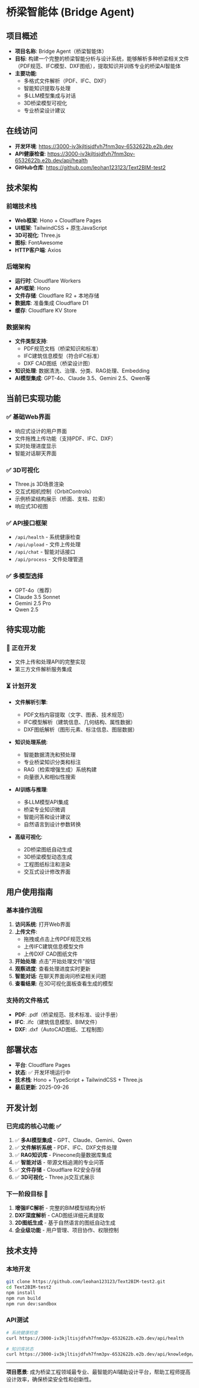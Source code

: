 # 桥梁智能体 (Bridge Agent)

## 项目概述
- **项目名称**: Bridge Agent（桥梁智能体）
- **目标**: 构建一个完整的桥梁智能分析与设计系统，能够解析多种桥梁相关文件（PDF规范、IFC模型、DXF图纸），提取知识并训练专业的桥梁AI智能体
- **主要功能**: 
  - 多格式文件解析（PDF、IFC、DXF）
  - 智能知识提取与处理
  - 多LLM模型集成与对话
  - 3D桥梁模型可视化
  - 专业桥梁设计建议

## 在线访问
- **开发环境**: https://3000-iv3kjltisjdfvh7fnm3pv-6532622b.e2b.dev
- **API健康检查**: https://3000-iv3kjltisjdfvh7fnm3pv-6532622b.e2b.dev/api/health
- **GitHub仓库**: https://github.com/leohan123123/Text2BIM-test2

## 技术架构

### 前端技术栈
- **Web框架**: Hono + Cloudflare Pages
- **UI框架**: TailwindCSS + 原生JavaScript
- **3D可视化**: Three.js
- **图标**: FontAwesome
- **HTTP客户端**: Axios

### 后端架构
- **运行时**: Cloudflare Workers
- **API框架**: Hono
- **文件存储**: Cloudflare R2 + 本地存储
- **数据库**: 准备集成 Cloudflare D1
- **缓存**: Cloudflare KV Store

### 数据架构
- **文件类型支持**: 
  - PDF规范文档（桥梁知识和标准）
  - IFC建筑信息模型（符合IFC标准）
  - DXF CAD图纸（桥梁设计图）
- **知识处理**: 数据清洗、治理、分类、RAG处理、Embedding
- **AI模型集成**: GPT-4o、Claude 3.5、Gemini 2.5、Qwen等

## 当前已实现功能

### ✅ 基础Web界面
- 响应式设计的用户界面
- 文件拖拽上传功能（支持PDF、IFC、DXF）
- 实时处理进度显示
- 智能对话聊天界面

### ✅ 3D可视化
- Three.js 3D场景渲染
- 交互式相机控制（OrbitControls）
- 示例桥梁结构展示（桥面、支柱、拉索）
- 响应式3D视图

### ✅ API接口框架
- `/api/health` - 系统健康检查
- `/api/upload` - 文件上传处理
- `/api/chat` - 智能对话接口
- `/api/process` - 文件处理管道

### ✅ 多模型选择
- GPT-4o（推荐）
- Claude 3.5 Sonnet  
- Gemini 2.5 Pro
- Qwen 2.5

## 待实现功能

### 🔄 正在开发
- 文件上传和处理API的完整实现
- 第三方文件解析服务集成

### ⏳ 计划开发
- **文件解析引擎**:
  - PDF文档内容提取（文字、图表、技术规范）
  - IFC模型解析（建筑信息、几何结构、属性数据）
  - DXF图纸解析（图形元素、标注信息、图层数据）

- **知识处理系统**:
  - 智能数据清洗和预处理
  - 专业桥梁知识分类和标注
  - RAG（检索增强生成）系统构建
  - 向量嵌入和相似性搜索

- **AI训练与推理**:
  - 多LLM模型API集成
  - 桥梁专业知识微调
  - 智能问答和设计建议
  - 自然语言到设计参数转换

- **高级可视化**:
  - 2D桥梁图纸自动生成
  - 3D桥梁模型动态生成
  - 工程图纸标注和渲染
  - 交互式设计修改界面

## 用户使用指南

### 基本操作流程
1. **访问系统**: 打开Web界面
2. **上传文件**: 
   - 拖拽或点击上传PDF规范文档
   - 上传IFC建筑信息模型文件
   - 上传DXF CAD图纸文件
3. **开始处理**: 点击"开始处理文件"按钮
4. **观察进度**: 查看处理进度实时更新
5. **智能对话**: 在聊天界面询问桥梁相关问题
6. **查看结果**: 在3D可视化面板查看生成的模型

### 支持的文件格式
- **PDF**: .pdf（桥梁规范、技术标准、设计手册）
- **IFC**: .ifc（建筑信息模型、BIM文件）
- **DXF**: .dxf（AutoCAD图纸、工程制图）

## 部署状态
- **平台**: Cloudflare Pages
- **状态**: ✅ 开发环境运行中
- **技术栈**: Hono + TypeScript + TailwindCSS + Three.js
- **最后更新**: 2025-09-26

## 开发计划

### 已完成的核心功能 ✅
1. ✅ **多AI模型集成** - GPT、Claude、Gemini、Qwen
2. ✅ **文件解析系统** - PDF、IFC、DXF文件处理
3. ✅ **RAG知识库** - Pinecone向量数据库集成
4. ✅ **智能对话** - 带源文档追溯的专业问答
5. ✅ **文件存储** - Cloudflare R2安全存储
6. ✅ **3D可视化** - Three.js交互式展示

### 下一阶段目标 🎯
1. **增强IFC解析** - 完整的BIM模型结构分析
2. **DXF深度解析** - CAD图纸详细元素提取
3. **2D图纸生成** - 基于自然语言的图纸自动生成
4. **企业级功能** - 用户管理、项目协作、权限控制

## 技术支持

### 本地开发
```bash
git clone https://github.com/leohan123123/Text2BIM-test2.git
cd Text2BIM-test2
npm install
npm run build
npm run dev:sandbox
```

### API测试
```bash
# 系统健康检查
curl https://3000-iv3kjltisjdfvh7fnm3pv-6532622b.e2b.dev/api/health

# 知识库状态
curl https://3000-iv3kjltisjdfvh7fnm3pv-6532622b.e2b.dev/api/knowledge/status
```

---

**项目愿景**: 成为桥梁工程领域最专业、最智能的AI辅助设计平台，帮助工程师提高设计效率，确保桥梁安全性和创新性。